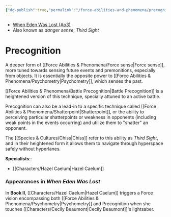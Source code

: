 ```yaml
---
{"dg-publish":true,"permalink":"/force-abilities-and-phenomena/precognition/","tags":["universal","sense","forcepower"],"dgHomeLink":false}
---
```


- [When Eden Was Lost (Ao3)](https://archiveofourown.org/works/19334440/chapters/45992584)
- Also known as *danger sense*, *Third Sight*
# Precognition
A deeper form of [[Force Abilities & Phenomena/Force sense\|Force sense]], more tuned towards sensing future events and premonitions, especially from objects. It is essentially the opposite power to [[Force Abilities & Phenomena/Psychometry\|Psychometry]], which senses the past. 

[[Force Abilities & Phenomena/Battle Precognition\|Battle Precognition]] is a heightened version of this technique, specially attuned to an active battle. 

Precognition can also be a lead-in to a specific technique called [[Force Abilities & Phenomena/Shatterpoint\|Shatterpoint]], or the ability to perceiving particular shatterpoints or weakness in opponents (including weak points in the events occurring) and utilize them to "shatter" an opponent. 

The [[Species & Cultures/Chiss\|Chiss]] refer to this ability as *Third Sight*, and in their heightened form it allows them to navigate through hyperspace safely without hyperlanes. 

**Specialists**::
- [[Characters/Hazel Caelum\|Hazel Caelum]]
### Appearances in *When Eden Was Lost*
In **Book II**, [[Characters/Hazel Caelum\|Hazel Caelum]] triggers a Force vision encompassing both [[Force Abilities & Phenomena/Psychometry\|Psychometry]] and Precognition when she touches [[Characters/Cecily Beaumont\|Cecily Beaumont]]'s lightsaber. 
